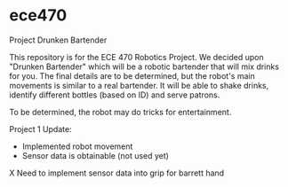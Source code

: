 # ece470
Project Drunken Bartender

This repository is for the ECE 470 Robotics Project. We decided upon "Drunken Bartender" which will be a robotic bartender that will mix drinks for you. The final details are to be determined, but the robot's main movements is similar to a real bartender. It will be able to shake drinks, identify different bottles (based on ID) and serve patrons.

To be determined, the robot may do tricks for entertainment.

Project 1 Update:
- Implemented robot movement
- Sensor data is obtainable (not used yet)

X Need to implement sensor data into grip for barrett hand
